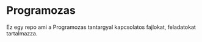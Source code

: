 # Programozas
Ez egy repo ami a Programozas tantargyal kapcsolatos fajlokat, feladatokat tartalmazza. 
